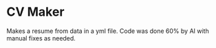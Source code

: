 # CV Maker

Makes a resume from data in a yml file. Code was done 60% by AI with manual fixes as needed.
